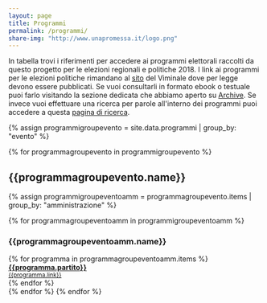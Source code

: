 ```yaml
---
layout: page
title: Programmi
permalink: /programmi/
share-img: "http://www.unapromessa.it/logo.png"
---
```


In tabella trovi i riferimenti per accedere ai programmi elettorali raccolti da questo progetto per le elezioni regionali e politiche 2018. I link ai programmi per le elezioni politiche rimandano al [sito](http://dait.interno.gov.it/elezioni/trasparenza) del Viminale dove per legge devono essere pubblicati. 
Se vuoi consultarli in formato ebook o testuale puoi farlo visitando la sezione dedicata che abbiamo aperto su [Archive](https://archive.org/details/elezioni2018). 
Se invece vuoi effettuare una ricerca per parole all'interno dei programmi puoi accedere a questa [pagina di ricerca](https://www.unapromessa.it/programmi_search/).

{% assign programmigroupevento = site.data.programmi | group_by: "evento" %}

{% for programmagroupevento in programmigroupevento %}
<h2>{{programmagroupevento.name}}</h2>

{% assign programmigroupeventoamm = programmagroupevento.items | group_by: "amministrazione" %}

{% for programmagroupeventoamm in programmigroupeventoamm %}

<h3>{{programmagroupeventoamm.name}}</h3>

<div class="list-group list-group-default">
{% for programma in programmagroupeventoamm.items %}
<a href="{{programma.link}}" class="list-group-item">
<div class="row">
<div class="col-md-4"><strong>{{programma.partito}}</strong></div>
<div class="col-md-8"><small>{{programma.link}}</small></div>
</div>
</a>
{% endfor %}
</div>
{% endfor %}
{% endfor %}

